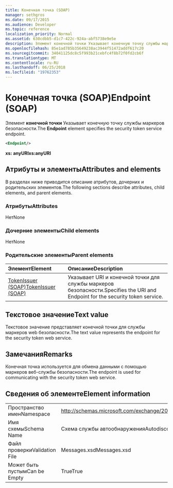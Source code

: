 ```yaml
---
title: Конечная точка (SOAP)
manager: sethgros
ms.date: 09/17/2015
ms.audience: Developer
ms.topic: reference
localization_priority: Normal
ms.assetid: 630cdbb5-d1c7-422c-924a-abf5738e9e5e
description: Элемент конечной точки Указывает конечную точку службы маркеров безопасности.
ms.openlocfilehash: 85e1ad785b35649238ac3944f51472addf617c20
ms.sourcegitcommit: 34041125dc8c5f993b21cebfc4f8b72f0fd2cb6f
ms.translationtype: MT
ms.contentlocale: ru-RU
ms.lasthandoff: 06/25/2018
ms.locfileid: "19762353"
---
```

# <a name="endpoint-soap"></a><span data-ttu-id="b3c09-103">Конечная точка (SOAP)</span><span class="sxs-lookup"><span data-stu-id="b3c09-103">Endpoint (SOAP)</span></span>

<span data-ttu-id="b3c09-104">Элемент **конечной точки** Указывает конечную точку службы маркеров безопасности.</span><span class="sxs-lookup"><span data-stu-id="b3c09-104">The **Endpoint** element specifies the security token service endpoint.</span></span> 
  
```XML
<Endpoint/>
```

 <span data-ttu-id="b3c09-105">**xs: anyURI**</span><span class="sxs-lookup"><span data-stu-id="b3c09-105">**xs:anyURI**</span></span>
## <a name="attributes-and-elements"></a><span data-ttu-id="b3c09-106">Атрибуты и элементы</span><span class="sxs-lookup"><span data-stu-id="b3c09-106">Attributes and elements</span></span>

<span data-ttu-id="b3c09-107">В разделах ниже приводится описание атрибутов, дочерних и родительских элементов.</span><span class="sxs-lookup"><span data-stu-id="b3c09-107">The following sections describe attributes, child elements, and parent elements.</span></span>
  
### <a name="attributes"></a><span data-ttu-id="b3c09-108">Атрибуты</span><span class="sxs-lookup"><span data-stu-id="b3c09-108">Attributes</span></span>

<span data-ttu-id="b3c09-109">Нет</span><span class="sxs-lookup"><span data-stu-id="b3c09-109">None</span></span>
  
### <a name="child-elements"></a><span data-ttu-id="b3c09-110">Дочерние элементы</span><span class="sxs-lookup"><span data-stu-id="b3c09-110">Child elements</span></span>

<span data-ttu-id="b3c09-111">Нет</span><span class="sxs-lookup"><span data-stu-id="b3c09-111">None</span></span>
  
### <a name="parent-elements"></a><span data-ttu-id="b3c09-112">Родительские элементы</span><span class="sxs-lookup"><span data-stu-id="b3c09-112">Parent elements</span></span>

|<span data-ttu-id="b3c09-113">**Элемент**</span><span class="sxs-lookup"><span data-stu-id="b3c09-113">**Element**</span></span>|<span data-ttu-id="b3c09-114">**Описание**</span><span class="sxs-lookup"><span data-stu-id="b3c09-114">**Description**</span></span>|
|:-----|:-----|
|[<span data-ttu-id="b3c09-115">TokenIssuer (SOAP)</span><span class="sxs-lookup"><span data-stu-id="b3c09-115">TokenIssuer (SOAP)</span></span>](tokenissuer-soap.md) <br/> |<span data-ttu-id="b3c09-116">Указывает URI и конечной точки для службы маркеров безопасности.</span><span class="sxs-lookup"><span data-stu-id="b3c09-116">Specifies the URI and Endpoint for the security token service.</span></span>  <br/> |
   
## <a name="text-value"></a><span data-ttu-id="b3c09-117">Текстовое значение</span><span class="sxs-lookup"><span data-stu-id="b3c09-117">Text value</span></span>

<span data-ttu-id="b3c09-118">Текстовое значение представляет конечной точки для службы маркеров web безопасности.</span><span class="sxs-lookup"><span data-stu-id="b3c09-118">The text value represents the endpoint for the security token web service.</span></span>
  
## <a name="remarks"></a><span data-ttu-id="b3c09-119">Замечания</span><span class="sxs-lookup"><span data-stu-id="b3c09-119">Remarks</span></span>

<span data-ttu-id="b3c09-120">Конечная точка используется для обмена данными с помощью маркеров веб-службы безопасности.</span><span class="sxs-lookup"><span data-stu-id="b3c09-120">The endpoint is used for communicating with the security token web service.</span></span>
  
## <a name="element-information"></a><span data-ttu-id="b3c09-121">Сведения об элементе</span><span class="sxs-lookup"><span data-stu-id="b3c09-121">Element information</span></span>

|||
|:-----|:-----|
|<span data-ttu-id="b3c09-122">Пространство имен</span><span class="sxs-lookup"><span data-stu-id="b3c09-122">Namespace</span></span>  <br/> |http://schemas.microsoft.com/exchange/2010/Autodiscover  <br/> |
|<span data-ttu-id="b3c09-123">Имя схемы</span><span class="sxs-lookup"><span data-stu-id="b3c09-123">Schema Name</span></span>  <br/> |<span data-ttu-id="b3c09-124">Схема службы автообнаружения</span><span class="sxs-lookup"><span data-stu-id="b3c09-124">Autodiscover schema</span></span>  <br/> |
|<span data-ttu-id="b3c09-125">Файл проверки</span><span class="sxs-lookup"><span data-stu-id="b3c09-125">Validation File</span></span>  <br/> |<span data-ttu-id="b3c09-126">Messages.xsd</span><span class="sxs-lookup"><span data-stu-id="b3c09-126">Messages.xsd</span></span>  <br/> |
|<span data-ttu-id="b3c09-127">Может быть пустым</span><span class="sxs-lookup"><span data-stu-id="b3c09-127">Can be Empty</span></span>  <br/> |<span data-ttu-id="b3c09-128">True</span><span class="sxs-lookup"><span data-stu-id="b3c09-128">True</span></span>  <br/> |
   

